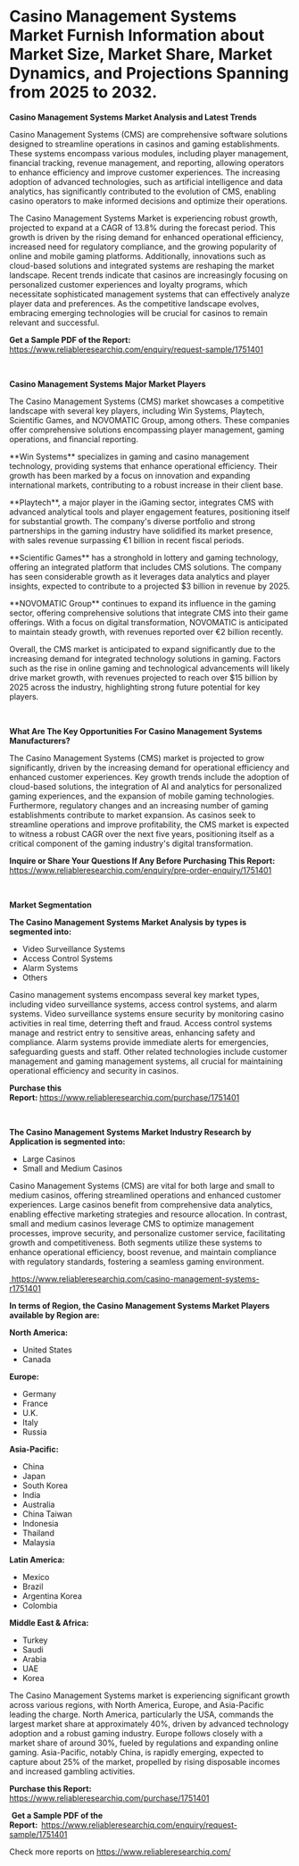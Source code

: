 <p><h1>Casino Management Systems Market Furnish Information about Market Size, Market Share, Market Dynamics, and Projections Spanning from 2025 to 2032.</h1></p><p><strong>Casino Management Systems Market Analysis and Latest Trends</strong></p>
<p><p>Casino Management Systems (CMS) are comprehensive software solutions designed to streamline operations in casinos and gaming establishments. These systems encompass various modules, including player management, financial tracking, revenue management, and reporting, allowing operators to enhance efficiency and improve customer experiences. The increasing adoption of advanced technologies, such as artificial intelligence and data analytics, has significantly contributed to the evolution of CMS, enabling casino operators to make informed decisions and optimize their operations.</p><p>The Casino Management Systems Market is experiencing robust growth, projected to expand at a CAGR of 13.8% during the forecast period. This growth is driven by the rising demand for enhanced operational efficiency, increased need for regulatory compliance, and the growing popularity of online and mobile gaming platforms. Additionally, innovations such as cloud-based solutions and integrated systems are reshaping the market landscape. Recent trends indicate that casinos are increasingly focusing on personalized customer experiences and loyalty programs, which necessitate sophisticated management systems that can effectively analyze player data and preferences. As the competitive landscape evolves, embracing emerging technologies will be crucial for casinos to remain relevant and successful.</p></p>
<p><strong>Get a Sample PDF of the Report:&nbsp;</strong> <a href="https://www.reliableresearchiq.com/enquiry/request-sample/1751401?utm_campaign=3174&utm_medium=2&utm_source=Github&utm_content=ia&utm_term=09032025&utm_id=casino-management-systems">https://www.reliableresearchiq.com/enquiry/request-sample/1751401</a></p>
<p>&nbsp;</p>
<p><strong>Casino Management Systems Major Market Players</strong></p>
<p><p>The Casino Management Systems (CMS) market showcases a competitive landscape with several key players, including Win Systems, Playtech, Scientific Games, and NOVOMATIC Group, among others. These companies offer comprehensive solutions encompassing player management, gaming operations, and financial reporting.</p><p>**Win Systems** specializes in gaming and casino management technology, providing systems that enhance operational efficiency. Their growth has been marked by a focus on innovation and expanding international markets, contributing to a robust increase in their client base.</p><p>**Playtech**, a major player in the iGaming sector, integrates CMS with advanced analytical tools and player engagement features, positioning itself for substantial growth. The company's diverse portfolio and strong partnerships in the gaming industry have solidified its market presence, with sales revenue surpassing €1 billion in recent fiscal periods.</p><p>**Scientific Games** has a stronghold in lottery and gaming technology, offering an integrated platform that includes CMS solutions. The company has seen considerable growth as it leverages data analytics and player insights, expected to contribute to a projected $3 billion in revenue by 2025.</p><p>**NOVOMATIC Group** continues to expand its influence in the gaming sector, offering comprehensive solutions that integrate CMS into their game offerings. With a focus on digital transformation, NOVOMATIC is anticipated to maintain steady growth, with revenues reported over €2 billion recently.</p><p>Overall, the CMS market is anticipated to expand significantly due to the increasing demand for integrated technology solutions in gaming. Factors such as the rise in online gaming and technological advancements will likely drive market growth, with revenues projected to reach over $15 billion by 2025 across the industry, highlighting strong future potential for key players.</p></p>
<p>&nbsp;</p>
<p><strong>What Are The Key Opportunities For Casino Management Systems Manufacturers?</strong></p>
<p><p>The Casino Management Systems (CMS) market is projected to grow significantly, driven by the increasing demand for operational efficiency and enhanced customer experiences. Key growth trends include the adoption of cloud-based solutions, the integration of AI and analytics for personalized gaming experiences, and the expansion of mobile gaming technologies. Furthermore, regulatory changes and an increasing number of gaming establishments contribute to market expansion. As casinos seek to streamline operations and improve profitability, the CMS market is expected to witness a robust CAGR over the next five years, positioning itself as a critical component of the gaming industry's digital transformation.</p></p>
<p><strong>Inquire or Share Your Questions If Any Before Purchasing This Report:</strong> <a href="https://www.reliableresearchiq.com/enquiry/pre-order-enquiry/1751401?utm_campaign=3174&utm_medium=2&utm_source=Github&utm_content=ia&utm_term=09032025&utm_id=casino-management-systems">https://www.reliableresearchiq.com/enquiry/pre-order-enquiry/1751401</a></p>
<p>&nbsp;</p>
<p><strong>Market Segmentation</strong></p>
<p><strong>The Casino Management Systems Market Analysis by types is segmented into:</strong></p>
<p><ul><li>Video Surveillance Systems</li><li>Access Control Systems</li><li>Alarm Systems</li><li>Others</li></ul></p>
<p><p>Casino management systems encompass several key market types, including video surveillance systems, access control systems, and alarm systems. Video surveillance systems ensure security by monitoring casino activities in real time, deterring theft and fraud. Access control systems manage and restrict entry to sensitive areas, enhancing safety and compliance. Alarm systems provide immediate alerts for emergencies, safeguarding guests and staff. Other related technologies include customer management and gaming management systems, all crucial for maintaining operational efficiency and security in casinos.</p></p>
<p><strong>Purchase this Report:&nbsp;</strong><a href="https://www.reliableresearchiq.com/purchase/1751401?utm_campaign=3174&utm_medium=2&utm_source=Github&utm_content=ia&utm_term=09032025&utm_id=casino-management-systems">https://www.reliableresearchiq.com/purchase/1751401</a></p>
<p>&nbsp;</p>
<p><strong>The Casino Management Systems Market Industry Research by Application is segmented into:</strong></p>
<p><ul><li>Large Casinos</li><li>Small and Medium Casinos</li></ul></p>
<p><p>Casino Management Systems (CMS) are vital for both large and small to medium casinos, offering streamlined operations and enhanced customer experiences. Large casinos benefit from comprehensive data analytics, enabling effective marketing strategies and resource allocation. In contrast, small and medium casinos leverage CMS to optimize management processes, improve security, and personalize customer service, facilitating growth and competitiveness. Both segments utilize these systems to enhance operational efficiency, boost revenue, and maintain compliance with regulatory standards, fostering a seamless gaming environment.</p></p>
<p><a href="https://www.reliableresearchiq.com/casino-management-systems-r1751401?utm_campaign=3174&utm_medium=2&utm_source=Github&utm_content=ia&utm_term=09032025&utm_id=casino-management-systems">&nbsp;https://www.reliableresearchiq.com/casino-management-systems-r1751401</a></p>
<p><strong>In terms of Region, the Casino Management Systems Market Players available by Region are:</strong></p>
<p>
    <p> <strong> North America: </strong>
        <ul>
            <li>United States</li>
            <li>Canada</li>
        </ul>
        </p> 
    <p> <strong> Europe: </strong>
        <ul>
            <li>Germany</li>
            <li>France</li>
            <li>U.K.</li>
            <li>Italy</li>
            <li>Russia</li>
        </ul>
        </p> 
    <p> <strong> Asia-Pacific: </strong>
        <ul>
            <li>China</li>
            <li>Japan</li>
            <li>South Korea</li>
            <li>India</li>
            <li>Australia</li>
            <li>China Taiwan</li>
            <li>Indonesia</li>
            <li>Thailand</li>
            <li>Malaysia</li>
        </ul>
        </p> 
    <p> <strong> Latin America: </strong>
        <ul>
            <li>Mexico</li>
            <li>Brazil</li>
            <li>Argentina Korea</li>
            <li>Colombia</li>
        </ul>
        </p> 
    <p> <strong> Middle East & Africa: </strong>
        <ul>
            <li>Turkey</li>
            <li>Saudi</li>
            <li>Arabia</li>
            <li>UAE</li>
            <li>Korea</li>
        </ul>
    </p>
    </p>
<p><p>The Casino Management Systems market is experiencing significant growth across various regions, with North America, Europe, and Asia-Pacific leading the charge. North America, particularly the USA, commands the largest market share at approximately 40%, driven by advanced technology adoption and a robust gaming industry. Europe follows closely with a market share of around 30%, fueled by regulations and expanding online gaming. Asia-Pacific, notably China, is rapidly emerging, expected to capture about 25% of the market, propelled by rising disposable incomes and increased gambling activities.</p></p>
<p><strong>Purchase this Report: </strong><a href="https://www.reliableresearchiq.com/purchase/1751401?utm_campaign=3174&utm_medium=2&utm_source=Github&utm_content=ia&utm_term=09032025&utm_id=casino-management-systems">https://www.reliableresearchiq.com/purchase/1751401</a></p>
<p>&nbsp;<strong>Get a Sample PDF of the Report:&nbsp;&nbsp;</strong><a href="https://www.reliableresearchiq.com/enquiry/request-sample/1751401?utm_campaign=3174&utm_medium=2&utm_source=Github&utm_content=ia&utm_term=09032025&utm_id=casino-management-systems">https://www.reliableresearchiq.com/enquiry/request-sample/1751401</a></p>
<p><strong></strong></p>
<p>Check more reports on <a href="https://www.reliableresearchiq.com/?utm_campaign=3174&utm_medium=2&utm_source=Github&utm_content=ia&utm_term=09032025&utm_id=casino-management-systems">https://www.reliableresearchiq.com/</a></p>